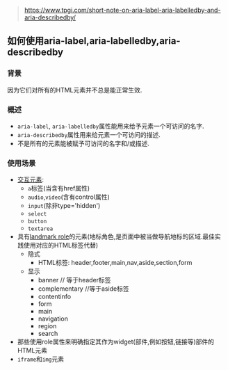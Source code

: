 > https://www.tpgi.com/short-note-on-aria-label-aria-labelledby-and-aria-describedby/


## 如何使用aria-label,aria-labelledby,aria-describedby

### 背景
因为它们对所有的HTML元素并不总是能正常生效.

### 概述
* `aria-label`, `aria-labelledby`属性能用来给予元素一个可访问的名字.
* `aria-describedby`属性用来给元素一个可访问的描述.
* 不是所有的元素能被赋予可访问的名字和/或描述.

### 使用场景

* [交互元素](https://www.w3.org/TR/html52/dom.html#interactive-content): 
	* `a`标签(当含有href属性)
	* `audio`,`video`(含有control属性)
	* `input`(除非type='hidden')
	* `select`
	* `button`
	* `textarea`
* 具有[landmark role](https://www.w3.org/TR/wai-aria-1.1/#landmark_roles)的元素(地标角色,是页面中被当做导航地标的区域.最佳实践使用对应的HTML标签代替)
	* 隐式
		* HTML标签: header,footer,main,nav,aside,section,form
	* 显示
		* banner // 等于header标签
		* complementary  //等于aside标签
		* contentinfo
		* form
		* main
		* navigation
		* region
		* search
* 那些使用role属性来明确指定其作为widget(部件,例如按钮,链接等)部件的HTML元素
* `iframe`和`img`元素


